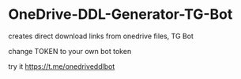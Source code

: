 # OneDrive-DDL-Generator-TG-Bot
creates direct download links from onedrive files, TG Bot

change TOKEN to your own bot token

try it https://t.me/onedriveddlbot
